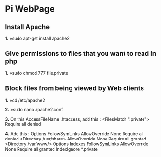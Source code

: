 # Pi WebPage

## Install Apache
**1.** »sudo apt-get install apache2

## Give permissions to files that you want to read in php
**1.** »sudo chmod 777 file.private

## Block files from being viewed by Web clients
**1.** »cd /etc/apache2

**2.** »sudo nano apache2.conf

**3.** On this AccessFileName .htaccess, add this :
<FilesMatch "\.private">
        Require all denied
</FilesMatch>

**4.** Add this :
<Directory />
        Options FollowSymLinks
        AllowOverride None
        Require all denied
</Directory>
<Directory /usr/share>
        AllowOverride None
        Require all granted
</Directory>
<Directory /var/www/>
        Options Indexes FollowSymLinks
        AllowOverride None
        Require all granted
        IndexIgnore *.private
</Directory>

